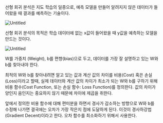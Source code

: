 선형 회귀 분석은 지도 학습의 일종으로, 예측 모델을 만들어 알려지지 않은 데이터가 들어왔을 때 결과를 예측하는 기술이다.

![Untitled](https://prod-files-secure.s3.us-west-2.amazonaws.com/af8ccc60-b5bc-4fb3-b673-8c537574dcf3/9cd77813-1a78-496e-8795-6277965fbe36/Untitled.png)

선형 회귀 분석의 목적은 학습 데이터에 없는 x값이 들어왔을 때 y값을 예측하는 모델을 만드는 것이다.

![Untitled](https://prod-files-secure.s3.us-west-2.amazonaws.com/af8ccc60-b5bc-4fb3-b673-8c537574dcf3/5303a966-c5c9-43d5-b5a9-fbfc7d5a2ee1/Untitled.png)

W를 가중치 (Weight), b를 편향(bias)으로 두고, 데이터를 가장 잘 설명하고 있는 W와 b를 찾아내야 한다. 

최적의 W와 b를 찾아내려면 알고 있는 값과 계산 값의 차이를 비용(Cost) 혹은 손실 (Loss)이라고 할때, 실제 데이터와 계산 값의 차이가 최소가 되는 W와 b를 구하기 위해 비용 함수(Cost Function, 또는 손실 함수: Loss Function)를 정의한다. 값의 차이가 양인지 음인지는 중요하지 않기 때문에 차이에 제곱을 취한다. 

 앞에서 정의한 비용 함수에 대해 편미분을 하면서 경사가 감소하는 방향으로 W와 b를 수정해 나가면 결국에는 오차가 가장 작은지 점에 도달하게 된다. 이것이 경사하강법(Gradient Decent)이라고 한다. 오차 함수를 최소화하기 위해서 사용한다.
